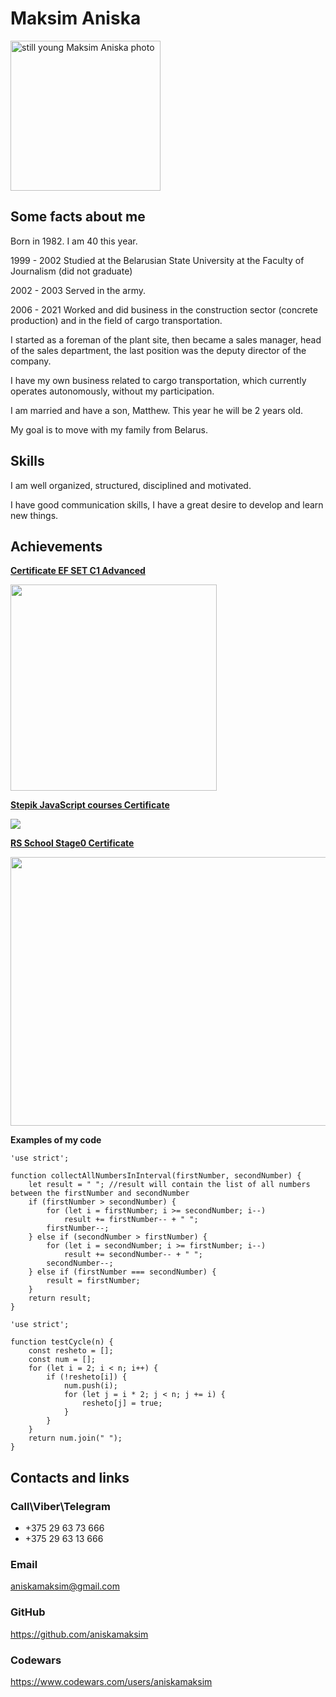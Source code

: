 # Maksim Aniska
<img src = "https://avatars.githubusercontent.com/u/106627293?v=4" width = "240" height = "240" alt = "still young Maksim Aniska photo" />

## Some facts about me
Born in 1982. I am 40 this year.

1999 - 2002 Studied at the Belarusian State University at the Faculty of Journalism (did not graduate)

2002 - 2003 Served in the army.

2006 - 2021 Worked and did business in the construction sector (concrete production) and in the field of cargo transportation.

I started as a foreman of the plant site, then became a sales manager, head of the sales department, the last position was the deputy director of the company.

I have my own business related to cargo transportation, which currently operates autonomously, without my participation.

I am married and have a son, Matthew. This year he will be 2 years old.

My goal is to move with my family from Belarus.

## Skills

I am well organized, structured, disciplined and motivated.

I have good communication skills, I have a great desire to develop and learn new things.


## Achievements


<a href = "https://www.efset.org/cert/reYjvv">**Certificate EF SET C1 Advanced**</a>


<img src = "https://ibeton.by/wp-content/uploads/EFSET_MaksimAniska.png" href = "https://www.efset.org/cert/reYjvv" width = "330" height = "330" float = "left">


<a href = "https://stepik.org/certificate/756e53216330284945e45bdf3ec116229277adf0.pdf">**Stepik JavaScript courses Certificate**</a>


<img src = "https://stepik.org/certificate/756e53216330284945e45bdf3ec116229277adf0.png?resolution=small" float = "left">


<a href = "https://app.rs.school/cv/2e161b32-1299-45e6-b7d1-fb887de0923d">**RS School Stage0 Certificate**</a>

<img src = "https://ibeton.by/wp-content/uploads/RS_school_cerificate_stage0.png" float = "left" width = "630" height = "430">


**Examples of my code**
```
'use strict';

function collectAllNumbersInInterval(firstNumber, secondNumber) {
    let result = " "; //result will contain the list of all numbers between the firstNumber and secondNumber
    if (firstNumber > secondNumber) {
        for (let i = firstNumber; i >= secondNumber; i--)
            result += firstNumber-- + " ";
        firstNumber--;
    } else if (secondNumber > firstNumber) {
        for (let i = secondNumber; i >= firstNumber; i--)
            result += secondNumber-- + " ";
        secondNumber--;
    } else if (firstNumber === secondNumber) {
        result = firstNumber;
    }
    return result;
}
```

```
'use strict';

function testCycle(n) {
    const resheto = [];
    const num = [];
    for (let i = 2; i < n; i++) {
        if (!resheto[i]) {
            num.push(i);
            for (let j = i * 2; j < n; j += i) {
                resheto[j] = true;
            }
        }
    }
    return num.join(" ");
}
```

## Contacts and links
### Call\Viber\Telegram
* +375 29 63 73 666
* +375 29 63 13 666
### Email
aniskamaksim@gmail.com
### GitHub
https://github.com/aniskamaksim
### Codewars
https://www.codewars.com/users/aniskamaksim